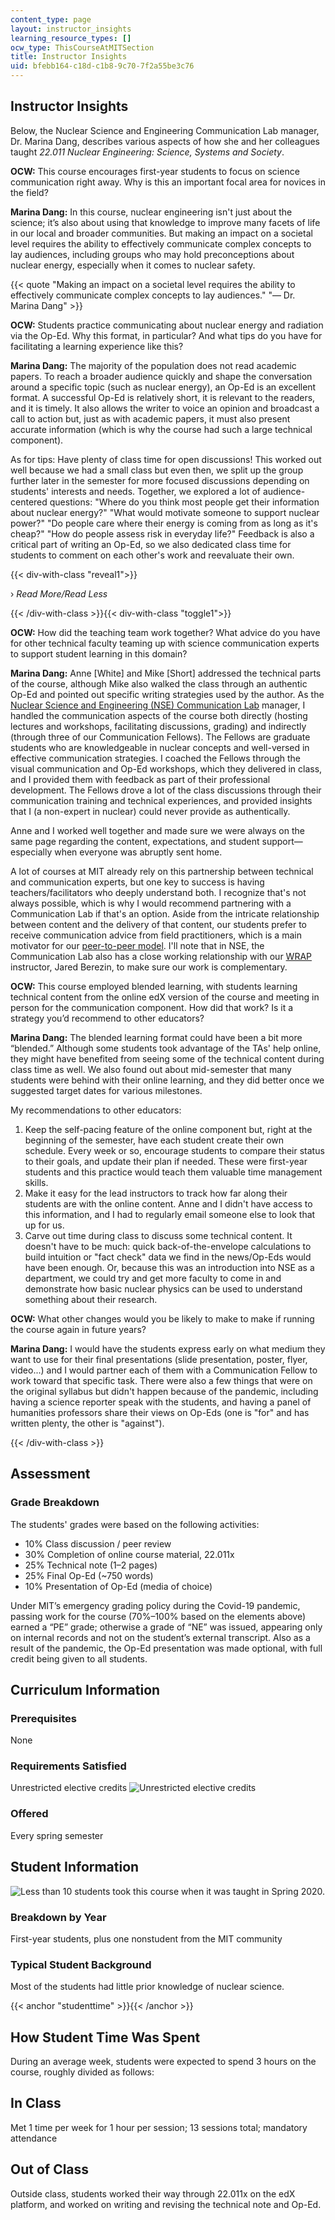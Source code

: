 ```yaml
---
content_type: page
layout: instructor_insights
learning_resource_types: []
ocw_type: ThisCourseAtMITSection
title: Instructor Insights
uid: bfebb164-c18d-c1b8-9c70-7f2a55be3c76
---
```


Instructor Insights
-------------------

Below, the Nuclear Science and Engineering Communication Lab manager, Dr. Marina Dang, describes various aspects of how she and her colleagues taught _22.011 Nuclear Engineering: Science, Systems and Society_.

**OCW:** This course encourages first-year students to focus on science communication right away. Why is this an important focal area for novices in the field?

**Marina Dang:** In this course, nuclear engineering isn't just about the science; it’s also about using that knowledge to improve many facets of life in our local and broader communities. But making an impact on a societal level requires the ability to effectively communicate complex concepts to lay audiences, including groups who may hold preconceptions about nuclear energy, especially when it comes to nuclear safety.

{{< quote "Making an impact on a societal level requires the ability to effectively communicate complex concepts to lay audiences." "— Dr. Marina Dang" >}}

**OCW:** Students practice communicating about nuclear energy and radiation via the Op-Ed. Why this format, in particular? And what tips do you have for facilitating a learning experience like this?

**Marina Dang:** The majority of the population does not read academic papers. To reach a broader audience quickly and shape the conversation around a specific topic (such as nuclear energy), an Op-Ed is an excellent format. A successful Op-Ed is relatively short, it is relevant to the readers, and it is timely. It also allows the writer to voice an opinion and broadcast a call to action but, just as with academic papers, it must also present accurate information (which is why the course had such a large technical component).

As for tips: Have plenty of class time for open discussions! This worked out well because we had a small class but even then, we split up the group further later in the semester for more focused discussions depending on students' interests and needs. Together, we explored a lot of audience-centered questions: "Where do you think most people get their information about nuclear energy?" "What would motivate someone to support nuclear power?" "Do people care where their energy is coming from as long as it's cheap?" "How do people assess risk in everyday life?" Feedback is also a critical part of writing an Op-Ed, so we also dedicated class time for students to comment on each other's work and reevaluate their own.

{{< div-with-class "reveal1">}}

› _Read More/Read Less_

{{< /div-with-class >}}{{< div-with-class "toggle1">}}

**OCW:** How did the teaching team work together? What advice do you have for other technical faculty teaming up with science communication experts to support student learning in this domain?

**Marina Dang:** Anne \[White\] and Mike \[Short\] addressed the technical parts of the course, although Mike also walked the class through an authentic Op-Ed and pointed out specific writing strategies used by the author. As the [Nuclear Science and Engineering (NSE) Communication Lab](https://mitcommlab.mit.edu/nse/) manager, I handled the communication aspects of the course both directly (hosting lectures and workshops, facilitating discussions, grading) and indirectly (through three of our Communication Fellows). The Fellows are graduate students who are knowledgeable in nuclear concepts and well-versed in effective communication strategies. I coached the Fellows through the visual communication and Op-Ed workshops, which they delivered in class, and I provided them with feedback as part of their professional development. The Fellows drove a lot of the class discussions through their communication training and technical experiences, and provided insights that I (a non-expert in nuclear) could never provide as authentically.

Anne and I worked well together and made sure we were always on the same page regarding the content, expectations, and student support—especially when everyone was abruptly sent home.

A lot of courses at MIT already rely on this partnership between technical and communication experts, but one key to success is having teachers/facilitators who deeply understand both. I recognize that's not always possible, which is why I would recommend partnering with a Communication Lab if that's an option. Aside from the intricate relationship between content and the delivery of that content, our students prefer to receive communication advice from field practitioners, which is a main motivator for our [peer-to-peer model](https://mitcommlab.mit.edu/nse/our-educational-model/). I'll note that in NSE, the Communication Lab also has a close working relationship with our [WRAP](https://cmsw.mit.edu/education/writing-rhetoric-professional-communication/) instructor, Jared Berezin, to make sure our work is complementary.

**OCW:** This course employed blended learning, with students learning technical content from the online edX version of the course and meeting in person for the communication component. How did that work? Is it a strategy you’d recommend to other educators?

**Marina Dang:** The blended learning format could have been a bit more “blended.” Although some students took advantage of the TAs' help online, they might have benefited from seeing some of the technical content during class time as well. We also found out about mid-semester that many students were behind with their online learning, and they did better once we suggested target dates for various milestones.

My recommendations to other educators:

1.  Keep the self-pacing feature of the online component but, right at the beginning of the semester, have each student create their own schedule. Every week or so, encourage students to compare their status to their goals, and update their plan if needed. These were first-year students and this practice would teach them valuable time management skills.
2.  Make it easy for the lead instructors to track how far along their students are with the online content. Anne and I didn't have access to this information, and I had to regularly email someone else to look that up for us.
3.  Carve out time during class to discuss some technical content. It doesn't have to be much: quick back-of-the-envelope calculations to build intuition or "fact check" data we find in the news/Op-Eds would have been enough. Or, because this was an introduction into NSE as a department, we could try and get more faculty to come in and demonstrate how basic nuclear physics can be used to understand something about their research.

**OCW:** What other changes would you be likely to make to make if running the course again in future years?

**Marina Dang:** I would have the students express early on what medium they want to use for their final presentations (slide presentation, poster, flyer, video...) and I would partner each of them with a Communication Fellow to work toward that specific task. There were also a few things that were on the original syllabus but didn't happen because of the pandemic, including having a science reporter speak with the students, and having a panel of humanities professors share their views on Op-Eds (one is "for" and has written plenty, the other is "against").

{{< /div-with-class >}}

Assessment
----------

### Grade Breakdown

The students' grades were based on the following activities:

- 10% Class discussion / peer review
- 30% Completion of online course material, 22.011x
- 25% Technical note (1–2 pages)
- 25% Final Op-Ed (~750 words)
- 10% Presentation of Op-Ed (media of choice)

Under MIT’s emergency grading policy during the Covid-19 pandemic, passing work for the course (70%–100% based on the elements above) earned a “PE” grade; otherwise a grade of “NE” was issued, appearing only on internal records and not on the student’s external transcript. Also as a result of the pandemic, the Op-Ed presentation was made optional, with full credit being given to all students.

Curriculum Information
----------------------

### Prerequisites

None

### Requirements Satisfied

Unrestricted elective credits ![Unrestricted elective credits](/images/educator/icon-question-unrestrict.png)

### Offered

Every spring semester

Student Information
-------------------

![Less than 10 students took this course when it was taught in Spring 2020.](/courses/11-438-economic-development-planning-spring-2020/content/resources/less-than-10)

### Breakdown by Year

First-year students, plus one nonstudent from the MIT community

### Typical Student Background

Most of the students had little prior knowledge of nuclear science.

{{< anchor "studenttime" >}}{{< /anchor >}}

How Student Time Was Spent
--------------------------

During an average week, students were expected to spend 3 hours on the course, roughly divided as follows:

In Class
--------

Met 1 time per week for 1 hour per session; 13 sessions total; mandatory attendance

Out of Class
------------

Outside class, students worked their way through 22.011x on the edX platform, and worked on writing and revising the technical note and Op-Ed.
